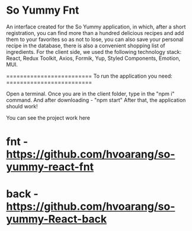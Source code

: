# So Yummy Fnt

An interface created for the So Yummy application, in which, after a short registration, you can find more than a hundred delicious recipes and add them to your favorites so as not to lose, you can also save your personal recipe in the database, there is also a convenient shopping list of ingredients. For the client side, we used the following technology stack: React, Redux Toolkit, Axios, Formik, Yup, Styled Components, Emotion, MUI.

========================= To run the application you need: =========================

Open a terminal. Once you are in the client folder, type in the "npm i" command. And after downloading - "npm start" After that, the application should work!

You can see the project work here

# fnt - https://github.com/hvoarang/so-yummy-react-fnt

# back - https://github.com/hvoarang/so-yummy-React-back
